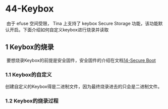 # 44-Keybox

​	由于 efuse 空间受限， Tina 上支持了 keybox Secure Storage 功能，该功能默认开启。下面介绍如何自定义keybox进行烧录并读取

 ## 1 Keybox的烧录

​	要想烧录Keybox的前提是安全固件，安全固件的介绍在文档[14-Secure Boot](14-Secure%20Boot.md)

### 1.1 Keybox的自定义

​	创建自定义的Keybox得是二进制文件，因为最终烧录进去的只会是二进制文件。

### 1.2 Keybox的烧录过程

